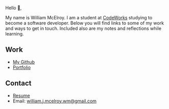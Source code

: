 Hello 👋, 

My name is William McElroy. I am a student at [CodeWorks](https://boisecodeworks.com) studying to become a software developer. Below you will find links to some of my work and ways to get in touch. Included also are my notes and reflections while learning. 

## Work

* [My Github](https://github.com/WilliamJMcElroy)
* [Portfolio](https://WilliamJMcElroy.github.io/)

## Contact

* [Resume](https://WilliamJMcElroy.github.io/resume)
* Email: william.j.mcelroy.wm@gmail.com
